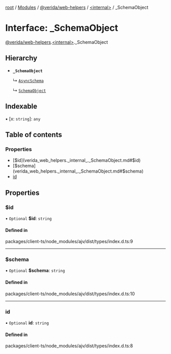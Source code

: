 [root](../README.md) / [Modules](../modules.md) / [@verida/web-helpers](../modules/verida_web_helpers.md) / [<internal\>](../modules/verida_web_helpers._internal_.md) / \_SchemaObject

# Interface: \_SchemaObject

[@verida/web-helpers](../modules/verida_web_helpers.md).[<internal\>](../modules/verida_web_helpers._internal_.md)._SchemaObject

## Hierarchy

- **`_SchemaObject`**

  ↳ [`AsyncSchema`](verida_web_helpers._internal_.AsyncSchema.md)

  ↳ [`SchemaObject`](verida_web_helpers._internal_.SchemaObject.md)

## Indexable

▪ [x: `string`]: `any`

## Table of contents

### Properties

- [$id](verida_web_helpers._internal_._SchemaObject.md#$id)
- [$schema](verida_web_helpers._internal_._SchemaObject.md#$schema)
- [id](verida_web_helpers._internal_._SchemaObject.md#id)

## Properties

### $id

• `Optional` **$id**: `string`

#### Defined in

packages/client-ts/node_modules/ajv/dist/types/index.d.ts:9

___

### $schema

• `Optional` **$schema**: `string`

#### Defined in

packages/client-ts/node_modules/ajv/dist/types/index.d.ts:10

___

### id

• `Optional` **id**: `string`

#### Defined in

packages/client-ts/node_modules/ajv/dist/types/index.d.ts:8
